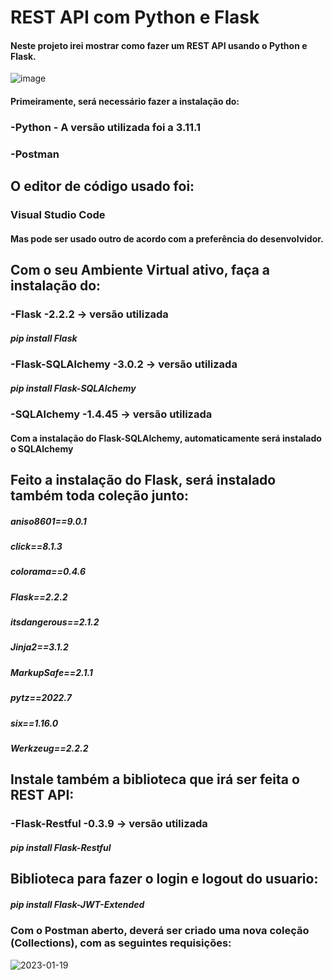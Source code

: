 # REST API com Python e Flask

#### Neste projeto irei mostrar como fazer um REST API usando o Python e Flask.
![image](https://user-images.githubusercontent.com/106549261/209197069-07ce21f2-c80d-4aa4-ace4-4abf05853337.png)

####  Primeiramente, será necessário fazer a instalação do:

### -Python - A versão utilizada foi a 3.11.1
### -Postman

## O editor de código usado foi:

### Visual Studio Code

#### Mas pode ser usado outro de acordo com a preferência do desenvolvidor.

## Com o seu Ambiente Virtual ativo, faça a instalação do:

### -Flask -2.2.2 -> versão utilizada
##### pip install Flask

### -Flask-SQLAlchemy -3.0.2 -> versão utilizada
##### pip install Flask-SQLAlchemy

### -SQLAlchemy -1.4.45 -> versão utilizada

#### Com a instalação do Flask-SQLAlchemy, automaticamente será instalado o SQLAlchemy 

## Feito a instalação do Flask, será instalado também toda coleção junto:

##### aniso8601==9.0.1
##### click==8.1.3
##### colorama==0.4.6
##### Flask==2.2.2
##### itsdangerous==2.1.2
##### Jinja2==3.1.2
##### MarkupSafe==2.1.1
##### pytz==2022.7
##### six==1.16.0
##### Werkzeug==2.2.2

## Instale também a biblioteca que irá ser feita o REST API:

### -Flask-Restful -0.3.9 -> versão utilizada

##### pip install Flask-Restful

## Biblioteca para fazer o login e logout do usuario:

##### pip install Flask-JWT-Extended

### Com o Postman aberto, deverá ser criado uma nova coleção (Collections), com as seguintes requisições:

![2023-01-19](https://user-images.githubusercontent.com/106549261/213521222-63e92e2d-e608-41b8-ae54-a73fd002d2bf.png)
